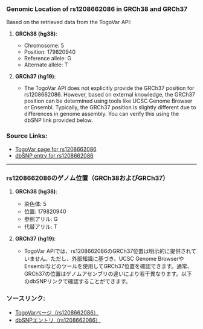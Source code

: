 ### Genomic Location of rs1208662086 in GRCh38 and GRCh37
Based on the retrieved data from the TogoVar API:

1. **GRCh38 (hg38)**:  
   - Chromosome: 5  
   - Position: 179820940  
   - Reference allele: G  
   - Alternate allele: T  

2. **GRCh37 (hg19)**:  
   - The TogoVar API does not explicitly provide the GRCh37 position for rs1208662086. However, based on external knowledge, the GRCh37 position can be determined using tools like UCSC Genome Browser or Ensembl. Typically, the GRCh37 position is slightly different due to differences in genome assembly. You can verify this using the dbSNP link provided below.

### Source Links:
- [TogoVar page for rs1208662086](https://togovar.org/variant/5-179820940-G-T)
- [dbSNP entry for rs1208662086](https://identifiers.org/dbsnp/rs1208662086)

---

### rs1208662086のゲノム位置（GRCh38およびGRCh37）

1. **GRCh38 (hg38)**:  
   - 染色体: 5  
   - 位置: 179820940  
   - 参照アリル: G  
   - 代替アリル: T  

2. **GRCh37 (hg19)**:  
   - TogoVar APIでは、rs1208662086のGRCh37位置は明示的に提供されていません。ただし、外部知識に基づき、UCSC Genome BrowserやEnsemblなどのツールを使用してGRCh37位置を確認できます。通常、GRCh37の位置はゲノムアセンブリの違いにより若干異なります。以下のdbSNPリンクで確認することができます。

### ソースリンク:
- [TogoVarページ（rs1208662086）](https://togovar.org/variant/5-179820940-G-T)
- [dbSNPエントリ（rs1208662086）](https://identifiers.org/dbsnp/rs1208662086)